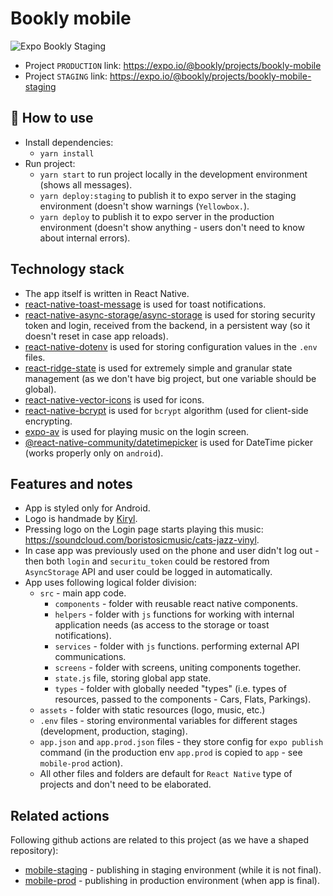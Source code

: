 # Bookly mobile
![Expo Bookly Staging](https://github.com/pwmini2020/bookly/workflows/Expo%20Bookly%20Staging/badge.svg)

- Project `PRODUCTION` link: https://expo.io/@bookly/projects/bookly-mobile
- Project `STAGING` link: https://expo.io/@bookly/projects/bookly-mobile-staging


## 🚀 How to use
* Install dependencies:
  - `yarn install`
* Run project:
  - `yarn start` to run project locally in the development environment (shows all messages).
  - `yarn deploy:staging` to publish it to expo server in the staging environment (doesn't show warnings (`Yellowbox.`).
  - `yarn deploy` to publish it to expo server in the production environment (doesn't show anything - users don't need to know about internal errors).
  
## Technology stack
* The app itself is written in React Native. 
* [react-native-toast-message](https://www.npmjs.com/package/react-native-toast-message) is used for toast notifications.
* [react-native-async-storage/async-storage](https://react-native-async-storage.github.io/async-storage/) is used for storing security token and login, received from the backend, in a persistent way (so it doesn't reset in case app reloads).
* [react-native-dotenv](https://www.npmjs.com/package/react-native-dotenv) is used for storing configuration values in the `.env` files.
* [react-ridge-state](https://www.npmjs.com/package/react-ridge-state) is used for extremely simple and granular state management (as we don't have big project, but one variable should be global).
* [react-native-vector-icons](https://github.com/oblador/react-native-vector-icons) is used for icons.
* [react-native-bcrypt](https://www.npmjs.com/package/react-native-bcrypt) is used for `bcrypt` algorithm (used for client-side encrypting.
* [expo-av](https://docs.expo.io/versions/latest/sdk/av/) is used for playing music on the login screen.
* [@react-native-community/datetimepicker](https://github.com/react-native-datetimepicker/datetimepicker) is used for DateTime picker (works properly only on `android`).

## Features and notes
* App is styled only for Android.
* Logo is handmade by [Kiryl](https://github.com/kirylvolkau).
* Pressing logo on the Login page starts playing this music: https://soundcloud.com/boristosicmusic/cats-jazz-vinyl.
* In case app was previously used on the phone and user didn't log out - then both `login` and `securitu_token` could be restored from `AsyncStorage` API and user could be logged in automatically.
* App uses following logical folder division:
  - `src` - main app code.
    - `components` - folder with reusable react native components.
    - `helpers` - folder with `js` functions for working with internal application needs (as access to the storage or toast notifications).
    - `services` - folder with `js` functions. performing external API communications.
    - `screens` - folder with screens, uniting components together.
    - `state.js` file, storing global app state.
    - `types` - folder with globally needed "types" (i.e. types of resources, passed to the components - Cars, Flats, Parkings).
  - `assets` - folder with static resources (logo, music, etc.)
  - `.env` files - storing environmental variables for different stages (development, production, staging).
  - `app.json` and `app.prod.json` files - they store config for `expo publish` command (in the production env `app.prod` is copied to `app` - see `mobile-prod` action).
  - All other files and folders are default for `React Native` type of projects and don't need to be elaborated.

## Related actions
Following github actions are related to this project (as we have a shaped repository):
* [mobile-staging](https://github.com/pwmini2020/bookly/blob/mobile/.github/workflows/mobile-staging.yml) - publishing in staging environment (while it is not final).
* [mobile-prod](https://github.com/pwmini2020/bookly/blob/mobile/.github/workflows/mobile-prod.yml) - publishing in production environment (when app is final).


